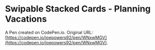 # Swipable Stacked Cards - Planning Vacations

A Pen created on CodePen.io. Original URL: [https://codepen.io/joepowers92/pen/WNxwMGV](https://codepen.io/joepowers92/pen/WNxwMGV).


